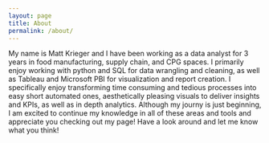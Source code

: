 ```yaml
---
layout: page
title: About
permalink: /about/
---
```


My name is Matt Krieger and I have been working as a data analyst for 3 years in food manufacturing, supply chain, and CPG spaces. 
I primarily enjoy working with python and SQL for data wrangling and cleaning, as well as Tableau and Microsoft PBI for visualization and report creation. 
I specifically enjoy transforming time consuming and tedious processes into easy short automated ones, aesthetically pleasing visuals to deliver insights and KPIs, as well as in depth analytics. Although my journy is just beginning, I am excited to continue my knowledge in all of these areas and tools and appreciate you checking out my page! Have a look around and let me know what you think!
